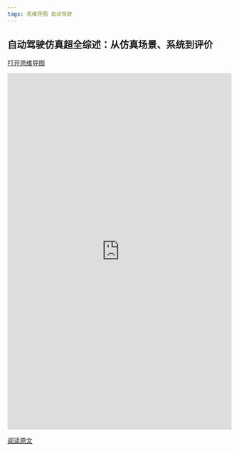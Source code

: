 ```yaml
---
tags: 思维导图 自动驾驶
---
```


## 自动驾驶仿真超全综述：从仿真场景、系统到评价



[打开思维导图](https://www.processon.com/view/link/603d8c147d9c087bdf73596b)

<iframe id="embed_dom" name="embed_dom" frameborder="0" style="display:block;width:100%; height:800px;" src="https://www.processon.com/embed/5f6abb44f346fb7adcfa23ec"></iframe>

[阅读原文](https://mp.weixin.qq.com/s/rnFnbuP8_wAaOAadWfHZbQ)